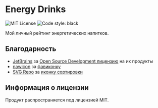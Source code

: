 # Energy Drinks
![MIT License](https://img.shields.io/github/license/JustKappaMan/Energy-Drinks)
![Code style: black](https://img.shields.io/badge/code%20style-black-black)

Мой личный рейтинг энергетических напитков.

## Благодарность
* [JetBrains](https://www.jetbrains.com) за [Open Source Development лицензию](https://www.jetbrains.com/community/opensource) на их продукты
* [nawicon](https://www.flaticon.com/authors/nawicon) за [фавиконку](https://www.flaticon.com/free-icon/flash_2511629)
* [SVG Repo](https://www.svgrepo.com/) за [иконку сортировки](https://www.svgrepo.com/svg/2287/sort)

## Информация о лицензии
Продукт распространяется под лицензией MIT.
